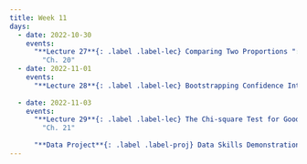 ```yaml
---
title: Week 11
days:
  - date: 2022-10-30
    events:
      "**Lecture 27**{: .label .label-lec} Comparing Two Proportions ":
        "Ch. 20"
  - date: 2022-11-01
    events:
      "**Lecture 28**{: .label .label-lec} Bootstrapping Confidence Intervals ": 
      
  - date: 2022-11-03
    events:
      "**Lecture 29**{: .label .label-lec} The Chi-square Test for Goodness of Fit ":
        "Ch. 21"
      
      "**Data Project**{: .label .label-proj} Data Skills Demonstration Part II (Due 5:00 PM PST)":
---
```


